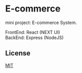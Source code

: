 # E-commerce
mini project: E-commerce System.

FrontEnd: React (NEXT UI)<br>
BackEnd: Express (NodeJS)

## License

[MIT](https://choosealicense.com/licenses/mit/)
